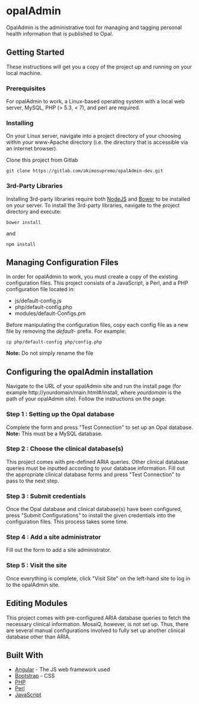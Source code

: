 # opalAdmin

OpalAdmin is the administrative tool for managing and tagging personal health information that is published to Opal. 

## Getting Started

These instructions will get you a copy of the project up and running on your local machine. 

### Prerequisites

For opalAdmin to work, a Linux-based operating system with a local web server, MySQL, PHP (> 5.3, < 7), and perl are required.

### Installing

On your Linux server, navigate into a project directory of your choosing within your www-Apache directory (i.e. the directory that is accessible via an internet browser). 

Clone this project from Gitlab

```
git clone https://gitlab.com/akimosupremo/opalAdmin-dev.git
```

### 3rd-Party Libraries

Installing 3rd-party libraries require both [NodeJS](https://nodejs.org/en/download/) and [Bower](https://bower.io/#install-bower) to be installed on your server. To install the 3rd-party libraries, navigate to the project directory and execute:

```
bower install 
```

and

```
npm install
```

## Managing Configuration Files

In order for opalAdmin to work, you must create a copy of the existing configuration files. 
This project consists of a JavaScript, a Perl, and a PHP configuration file located in:

* js/default-config.js
* php/default-config.php
* modules/default-Configs.pm

Before manipulating the configuration files, copy each config file as a new file by removing the *default-* prefix. For example:

```
cp php/default-config php/config.php
```
**Note:** Do not simply rename the file

## Configuring the opalAdmin installation

Navigate to the URL of your opalAdmin site and run the install page (for example http://yourdomain/main.html#/install, where *yourdomain* is the path of your opalAdmin site). Follow the instructions on the page.

### Step 1 : Setting up the Opal database

Complete the form and press "Test Connection" to set up an Opal database. **Note:** This must be a MySQL database. 

### Step 2 : Choose the clinical database(s)

This project comes with pre-defined ARIA queries. Other clinical database queries must be inputted according to your database information. Fill out the appropriate clinical database forms and press "Test Connection" to pass to the next step. 

### Step 3 : Submit credentials

Once the Opal database and clinical database(s) have been configured, press "Submit Configurations" to install the given credentials into the configuration files. This process takes some time. 

### Step 4 : Add a site administrator

Fill out the form to add a site administrator.

### Step 5 : Visit the site

Once everything is complete, click "Visit Site" on the left-hand site to log in to the opalAdmin site.

## Editing Modules

This project comes with pre-configured ARIA database queries to fetch the necessary clinical information. MosaiQ, however, is not set up. Thus, there are several manual configurations involved to fully set up another clinical database other than ARIA. 


## Built With

* [Angular](https://angularjs.org) - The JS web framework used
* [Bootstrap](http://getbootstrap.com) - CSS
* [PHP](http://php.net)
* [Perl](http://perldoc.perl.org) 
* [JavaScript](https://www.javascript.com) 
